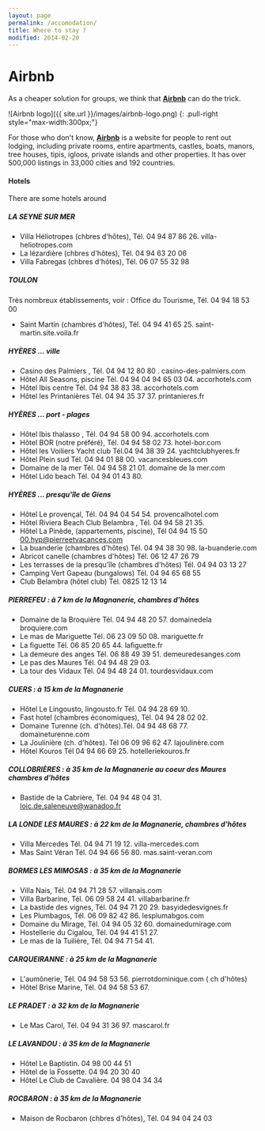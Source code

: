 ```yaml
---
layout: page
permalink: /accomodation/
title: Where to stay ?
modified: 2014-02-20
---
```


# Airbnb

As a cheaper solution for groups, we think that [**Airbnb**](https://www.airbnb.com/s/La-Seyne~sur~Mer--France) can do the trick.

![Airbnb logo]({{ site.url }}/images/airbnb-logo.png)
{: .pull-right style="max-width:300px;"}

For those who don't know, [**Airbnb**](http://www.airbnb.com) is a website for people to rent out lodging, including private rooms, entire apartments, castles, boats, manors, tree houses, tipis, igloos, private islands and other properties. It has over 500,000 listings in 33,000 cities and 192 countries.

#### Hotels

There are some hotels around

##### LA SEYNE SUR MER 
* Villa Héliotropes (chbres d'hôtes), Tél. 04 94 87 86 26. villa-heliotropes.com
* La lézardière (chbres d'hôtes), Tél. 04 94 63 20 06
* Villa Fabregas (chbres d'hôtes), Tél. 06 07 55 32 98

##### TOULON
Très nombreux établissements, voir :
Ofﬁce du Tourisme, Tél. 04 94 18 53 00
* Saint Martin (chambres d'hôtes), Tél. 04 94 41 65 25. saint-martin.site.voila.fr

##### HYÈRES ... ville
* Casino des Palmiers , Tél. 04 94 12 80 80 . casino-des-palmiers.com
* Hôtel All Seasons, piscine Tél. 04 94 04 94 65 03 04. accorhotels.com
* Hôtel Ibis centre Tél. 04 94 38 83 38. accorhotels.com
* Hôtel les Printanières Tél. 04 94 35 37 37. printanieres.fr

##### HYÈRES ... port - plages
* Hôtel Ibis thalasso , Tél. 04 94 58 00 94. accorhotels.com
* Hôtel BOR (notre préféré), Tél. 04 94 58 02 73. hotel-bor.com
* Hôtel les Voiliers Yacht club Tél.04 94 38 39 24. yachtclubhyeres.fr
* Hôtel Plein sud Tél. 04 94 01 88 00. vacancesbleues.com
* Domaine de la mer Tél. 04 94 58 21 01. domaine de la mer.com
* Hôtel Lido beach Tél. 04 94 01 43 80. 

##### HYÈRES ... presqu'île de Giens
* Hôtel Le provençal, Tél. 04 94 04 54 54. provencalhotel.com
* Hôtel Riviera Beach Club Belambra , Tél. 04 94 58 21 35. 
* Hôtel La Pinède, (appartements, piscine), Tél 04 94 15 50 00.hyp@pierreetvacances.com
* La buanderie (chambres d'hôtes) Tél. 04 94 38 30 98. la-buanderie.com
* Abricot canelle (chambres d'hôtes) Tél. 06 12 47 26 79
* Les terrasses de la presqu'île (chambres d'hôtes) Tél. 04 94 03 13 27
* Camping Vert Gapeau (bungalows) Tél. 04 94 65 68 55
* Club Belambra (hôtel club) Tél. 0825 12 13 14


##### PIERREFEU : à 7 km de la Magnanerie, chambres d'hôtes
* Domaine de la Broquière Tél. 04 94 48 20 57. domainedela broquiere.com
* Le mas de Mariguette Tél. 06 23 09 50 08. mariguette.fr
* La ﬁguette Tél. 06 85 20 65 44. laﬁguette.fr
* La demeure des anges Tél. 06 88 49 39 51. demeuredesanges.com
* Le pas des Maures Tél. 04 94 48 29 03. 
* La tour des Vidaux Tél. 04 94 48 24 01. tourdesvidaux.com

##### CUERS : à 15 km de la Magnanerie
* Hôtel Le Lingousto, lingousto.fr Tél. 04 94 28 69 10.
* Fast hotel (chambres économiques), Tél. 04 94 28 02 02.
* Domaine Turenne (ch. d'hôtes).Tél. 04 94 48 68 77. domaineturenne.com
* La Joulinière (ch. d'hôtes). Tél 06 09 96 62 47. lajoulinère.com
* Hôtel Kouros Tél 04 94 66 69 25. hotelleriekouros.fr

##### COLLOBRIÈRES : à 35 km de la Magnanerie au coeur des Maures chambres d'hôtes

* Bastide de la Cabrière, Tél. 04 94 48 04 31. loic.de.saleneuve@wanadoo.fr

##### LA LONDE LES MAURES : à 22 km de la Magnanerie, chambres d'hôtes
* Villa Mercedes Tél. 04 94 71 19 12. villa-mercedes.com
* Mas Saint Véran Tél. 04 94 66 56 80. mas.saint-veran.com

##### BORMES LES MIMOSAS : à 35 km de la Magnanerie
* Villa Nais, Tél. 04 94 71 28 57. villanais.com
* Villa Barbarine, Tél. 06 09 58 24 41. villabarbarine.fr
* La bastide des vignes, Tél. 04 94 71 20 29. basyidedesvignes.fr
* Les Plumbagos, Tél. 06 09 82 42 86. lesplumabgos.com
* Domaine du Mirage, Tél. 04 94 05 32 60. domainedumirage.com
* Hostellerie du Cigalou, Tél. 04 94 41 51 27. 
* Le mas de la Tuilière, Tél. 04 94 71 54 41.

##### CARQUEIRANNE : à 25 km de la Magnanerie
* L'aumônerie, Tél. 04 94 58 53 56. pierrotdominique.com ( ch d'hôtes)
* Hôtel Brise Marine, Tél. 04 94 58 53 67.

##### LE PRADET : à 32 km de la Magnanerie
* Le Mas Carol, Tél. 04 94 31 36 97. mascarol.fr 

##### LE LAVANDOU : à 35 km de la Magnanerie
* Hôtel Le Baptistin. 04 98 00 44 51
* Hôtel de la Fossette. 04 94 20 30 40
* Hôtel Le Club de Cavalière. 04 98 04 34 34

##### ROCBARON : à 35 km de la Magnanerie
* Maison de Rocbaron (chbres d'hôtes), Tél. 04 94 04 24 03
